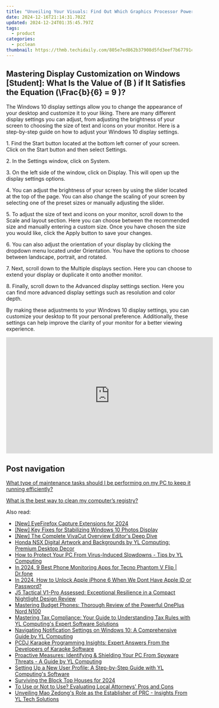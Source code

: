```yaml
---
title: "Unveiling Your Visuals: Find Out Which Graphics Processor Powers Your PC with YL's Expert Tips"
date: 2024-12-16T21:14:31.702Z
updated: 2024-12-24T01:35:45.797Z
tags:
  - product
categories:
  - pcclean
thumbnail: https://thmb.techidaily.com/805e7ed862b37908d5fd3eef7b67791c5d0d0472cc7eebb84910c74e668a853a.jpg
---
```


## Mastering Display Customization on Windows [Student]: What Is the Value of \(B \) if It Satisfies the Equation \(\Frac{b}{6} = 9 \)?

The Windows 10 display settings allow you to change the appearance of your desktop and customize it to your liking. There are many different display settings you can adjust, from adjusting the brightness of your screen to choosing the size of text and icons on your monitor. Here is a step-by-step guide on how to adjust your Windows 10 display settings. 

1\. Find the Start button located at the bottom left corner of your screen. Click on the Start button and then select Settings.

2\. In the Settings window, click on System.

3\. On the left side of the window, click on Display. This will open up the display settings options. 

4\. You can adjust the brightness of your screen by using the slider located at the top of the page. You can also change the scaling of your screen by selecting one of the preset sizes or manually adjusting the slider.

5\. To adjust the size of text and icons on your monitor, scroll down to the Scale and layout section. Here you can choose between the recommended size and manually entering a custom size. Once you have chosen the size you would like, click the Apply button to save your changes.

6\. You can also adjust the orientation of your display by clicking the dropdown menu located under Orientation. You have the options to choose between landscape, portrait, and rotated.

7\. Next, scroll down to the Multiple displays section. Here you can choose to extend your display or duplicate it onto another monitor.

8\. Finally, scroll down to the Advanced display settings section. Here you can find more advanced display settings such as resolution and color depth. 

By making these adjustments to your Windows 10 display settings, you can customize your desktop to fit your personal preference. Additionally, these settings can help improve the clarity of your monitor for a better viewing experience.

<!-- affiliate ads begin -->
<iframe width="560" height="315" src="https://www.youtube.com/embed/w7c5EHp-GDw?si=UTw7lZR0wTmRjp8W" title="YouTube video player" frameborder="0" allow="accelerometer; autoplay; clipboard-write; encrypted-media; gyroscope; picture-in-picture; web-share" referrerpolicy="strict-origin-when-cross-origin" allowfullscreen></iframe>
<!-- affiliate ads end -->

## Post navigation

[What type of maintenance tasks should I be performing on my PC to keep it running efficiently?](https://tools.techidaily.com/pcclean/products/)

[What is the best way to clean my computer’s registry?](https://tools.techidaily.com/pcclean/products/)

<ins class="adsbygoogle"
     style="display:block"
     data-ad-format="autorelaxed"
     data-ad-client="ca-pub-7571918770474297"
     data-ad-slot="1223367746"></ins>

<ins class="adsbygoogle"
     style="display:block"
     data-ad-client="ca-pub-7571918770474297"
     data-ad-slot="8358498916"
     data-ad-format="auto"
     data-full-width-responsive="true"></ins>

<span class="atpl-alsoreadstyle">Also read:</span>
<div><ul>
<li><a href="https://screen-sharing-recording.techidaily.com/new-eyefirefox-capture-extensions-for-2024/"><u>[New] EyeFirefox Capture Extensions for 2024</u></a></li>
<li><a href="https://extra-skills.techidaily.com/new-key-fixes-for-stabilizing-windows-10-photos-display/"><u>[New] Key Fixes for Stabilizing Windows 10 Photos Display</u></a></li>
<li><a href="https://article-posts.techidaily.com/new-the-complete-vivacut-overview-editors-deep-dive/"><u>[New] The Complete VivaCut Overview Editor's Deep Dive</u></a></li>
<li><a href="https://win-updates.techidaily.com/honda-nsx-digital-artwork-and-backgrounds-by-yl-computing-premium-desktop-decor/"><u>Honda NSX Digital Artwork and Backgrounds by YL Computing: Premium Desktop Decor</u></a></li>
<li><a href="https://win-updates.techidaily.com/how-to-protect-your-pc-from-virus-induced-slowdowns-tips-by-yl-computing/"><u>How to Protect Your PC From Virus-Induced Slowdowns - Tips by YL Computing</u></a></li>
<li><a href="https://android-location-track.techidaily.com/in-2024-9-best-phone-monitoring-apps-for-tecno-phantom-v-flip-drfone-by-drfone-virtual-android/"><u>In 2024, 9 Best Phone Monitoring Apps for Tecno Phantom V Flip | Dr.fone</u></a></li>
<li><a href="https://apple-account.techidaily.com/in-2024-how-to-unlock-apple-iphone-6-when-we-dont-have-apple-id-or-password-by-drfone-ios/"><u>In 2024, How to Unlock Apple iPhone 6 When We Dont Have Apple ID or Password?</u></a></li>
<li><a href="https://buynow-tips.techidaily.com/j5-tactical-v1-pro-assessed-exceptional-resilience-in-a-compact-nightlight-design-review/"><u>J5 Tactical V1-Pro Assessed: Exceptional Resilience in a Compact Nightlight Design Review</u></a></li>
<li><a href="https://buynow-help.techidaily.com/mastering-budget-phones-thorough-review-of-the-powerful-oneplus-nord-n100/"><u>Mastering Budget Phones: Thorough Review of the Powerful OnePlus Nord N100</u></a></li>
<li><a href="https://win-updates.techidaily.com/mastering-tax-compliance-your-guide-to-understanding-tax-rules-with-yl-computings-expert-software-solutions/"><u>Mastering Tax Compliance: Your Guide to Understanding Tax Rules with YL Computing's Expert Software Solutions</u></a></li>
<li><a href="https://win-updates.techidaily.com/navigating-notification-settings-on-windows-10-a-comprehensive-guide-by-yl-computing/"><u>Navigating Notification Settings on Windows 10: A Comprehensive Guide by YL Computing</u></a></li>
<li><a href="https://win-updates.techidaily.com/pcdj-karaoke-programming-insights-expert-answers-from-the-developers-of-karaoke-software/"><u>PCDJ Karaoke Programming Insights: Expert Answers From the Developers of Karaoke Software</u></a></li>
<li><a href="https://win-updates.techidaily.com/proactive-measures-identifying-and-shielding-your-pc-from-spyware-threats-a-guide-by-yl-computing/"><u>Proactive Measures: Identifying & Shielding Your PC From Spyware Threats - A Guide by YL Computing</u></a></li>
<li><a href="https://win-updates.techidaily.com/setting-up-a-new-user-profile-a-step-by-step-guide-with-yl-computings-software/"><u>Setting Up a New User Profile: A Step-by-Step Guide with YL Computing's Software</u></a></li>
<li><a href="https://screen-video-capture.techidaily.com/surviving-the-block-top-houses-for-2024/"><u>Surviving the Block Top Houses for 2024</u></a></li>
<li><a href="https://tech-hub.techidaily.com/to-use-or-not-to-use-evaluating-local-attorneys-pros-and-cons/"><u>To Use or Not to Use? Evaluating Local Attorneys' Pros and Cons</u></a></li>
<li><a href="https://win-updates.techidaily.com/unveiling-mao-zedongs-role-as-the-establisher-of-prc-insights-from-yl-tech-solutions/"><u>Unveiling Mao Zedong's Role as the Establisher of PRC - Insights From YL Tech Solutions</u></a></li>
</ul></div>

